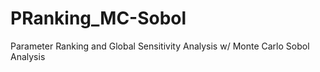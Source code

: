 # PRanking_MC-Sobol
Parameter Ranking and Global Sensitivity Analysis w/ Monte Carlo Sobol Analysis
